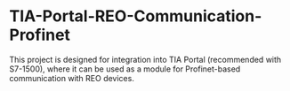 # TIA-Portal-REO-Communication-Profinet
This project is designed for integration into TIA Portal (recommended with S7-1500), where it can be used as a module for Profinet-based communication with REO devices.
